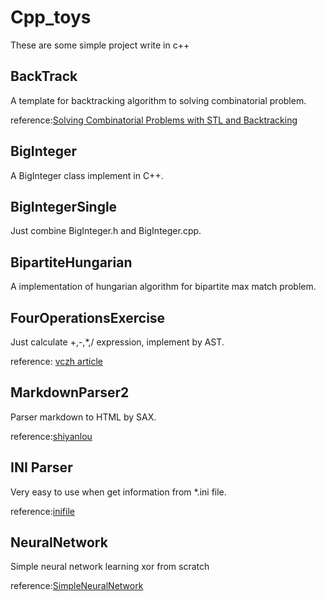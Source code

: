 # Cpp_toys
These are some simple project write in c++


## BackTrack
A template for backtracking algorithm to solving combinatorial problem.

reference:[Solving Combinatorial Problems with STL and Backtracking](http://www.drdobbs.com/cpp/solving-combinatorial-problems-with-stl/184401194)

## BigInteger
A BigInteger class implement in C++.

## BigIntegerSingle
Just combine BigInteger.h and BigInteger.cpp.

## BipartiteHungarian
A implementation of hungarian algorithm for bipartite max
match problem.


## FourOperationsExercise
Just calculate +,-,*,/ expression, implement by AST.

reference:
[vczh article](http://www.cppblog.com/vczh/archive/2008/06/15/53373.html)

## MarkdownParser2
Parser markdown to HTML by SAX.

reference:[shiyanlou](https://www.shiyanlou.com/courses/569)

## INI Parser
Very easy to use when get information from \*.ini file.

reference:[inifile](https://github.com/Winnerhust/inifile2)

## NeuralNetwork
Simple neural network learning xor from scratch

reference:[SimpleNeuralNetwork](https://github.com/huangzehao/SimpleNeuralNetwork)